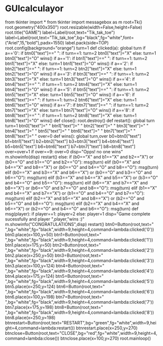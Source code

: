 # GUIcalculayor
from tkinter import *
from tkinter import messagebox as m
root=Tk()
root.geometry("400x350")
root.resizable(width=False,height=False)
root.title("GAME")
label=Label(root,text="Tik_tak_toe")
label=Label(root,text="Tik_tak_toe",bg="black",fg="white",font=("Ariel",15,"bold"),padx=1550)
label.pack(side=TOP)
root.config(background="orange")
turn=1
def clicked(a):
    global turn
    if a=='0':
        if btn0["text"]==" ":
            if turn==1:
                turn=2
                btn0["text"]="X"
            else:
                turn=1
                btn0["text"]="O"
            wins()
    if a=='1':
        if btn1["text"]==" ":
            if turn==1:
                turn=2
                btn1["text"]="X"
            else:
                turn=1
                btn1["text"]="O"
            wins()
    if a=='2':
        if btn2["text"]==" ":
            if turn==1:
                turn=2
                btn2["text"]="X"
            else:
                turn=1
                btn2["text"]="O"
            wins()
    if a=='3':
        if btn3["text"]==" ":
            if turn==1:
                turn=2
                btn3["text"]="X"
            else:
                turn=1
                btn3["text"]="O"
            wins()
    if a=='4':
        if btn4["text"]==" ":
            if turn==1:
                turn=2
                btn4["text"]="X"
            else:
                turn=1
                btn4["text"]="O"
            wins()
    if a=='5':
        if btn5["text"]==" ":
            if turn==1:
                turn=2
                btn5["text"]="X"
            else:
                turn=1
                btn5["text"]="O"
            wins()
    if a=='6':
        if btn6["text"]==" ":
            if turn==1:
                turn=2
                btn6["text"]="X"
            else:
                turn=1
                btn6["text"]="O"
            wins()
    if a=='7':
        if btn7["text"]==" ":
            if turn==1:
                turn=2
                btn7["text"]="X"
            else:
                turn=1
                btn7["text"]="O"
            wins()
    if a=='8':
        if btn8["text"]==" ":
            if turn==1:
                turn=2
                btn8["text"]="X"
            else:
                turn=1
                btn8["text"]="O"
            wins()
def close():
    root.destroy()
def restart():
    global turn
    turn=1
    btn0["text"]=" "
    btn1["text"]=" "
    btn2["text"]=" "
    btn3["text"]=" "
    btn4["text"]=" "
    btn5["text"]=" "
    btn6["text"]=" "
    btn7["text"]=" "
    btn8["text"]=" "
over=0
def wins():
    global turn,over
    b0=btn0["text"]
    b1=btn1["text"]
    b2=btn2["text"]
    b3=btn3["text"]
    b4=btn4["text"]
    b5=btn5["text"]
    b6=btn6["text"]
    b7=btn7["text"]
    b8=btn8["text"]
    over=over+1
    if over==9:
        over=0
        disp="Opps! no one wins"
        m.showinfo(disp)
        restart()
    else:
        if (b0=="X" and b1=="X" and b2=="X") or (b0=="O" and b1=="O" and b2=="O"):
            msg(turn)
        elif (b0=="X" and b4=="X" and b8=="X") or (b0=="O" and b4=="O" and b8=="O"):
            msg(turn)
        elif (b0=="X" and b3=="X" and b6=="X") or (b0=="O" and b3=="O" and b6=="O"):
            msg(turn)
        elif (b3=="X" and b4=="X" and b5=="X") or (b3=="O" and b4=="O" and b5=="O"):
            msg(turn)
        elif (b6=="X" and b7=="X" and b8=="X") or (b6=="O" and b7=="O" and b8=="O"):
            msg(turn)
        elif (b1=="X" and b4=="X" and b7=="X") or (b1=="O" and b4=="O" and b7=="O"):
            msg(turn)
        elif (b2=="X" and b5=="X" and b8=="X") or (b2=="O" and b5=="O" and b8=="O"):
            msg(turn)
        elif (b2=="X" and b4=="X" and b6=="X") or (b2=="O" and b4=="O" and b6=="O"):
            msg(turn)
def msg(player):
    if player==1:
        player=2
    else:
        player=1
    disp="Game complete sucessfully and player ",player,"wins :)"
    m.showinfo("CONGRATULATIONS",disp)
    restart()
btn0=Button(root,text=" ",bg="white",fg="black",width=9,height=4,command=lambda:clicked('0'))
btn0.place(x=100,y=50)
btn1=Button(root,text=" ",bg="white",fg="black",width=9,height=4,command=lambda:clicked('1'))
btn1.place(x=175,y=50)
btn2=Button(root,text=" ",bg="white",fg="black",width=9,height=4,command=lambda:clicked('2'))
btn2.place(x=250,y=50)
btn3=Button(root,text=" ",bg="white",fg="black",width=9,height=4,command=lambda:clicked('3'))
btn3.place(x=100,y=124)
btn4=Button(root,text=" ",bg="white",fg="black",width=9,height=4,command=lambda:clicked('4'))
btn4.place(x=175,y=124)
btn5=Button(root,text=" ",bg="white",fg="black",width=9,height=4,command=lambda:clicked('5'))
btn5.place(x=250,y=124)
btn6=Button(root,text=" ",bg="white",fg="black",width=9,height=4,command=lambda:clicked('6'))
btn6.place(x=100,y=198)
btn7=Button(root,text=" ",bg="white",fg="black",width=9,height=4,command=lambda:clicked('7'))
btn7.place(x=175,y=198)
btn8=Button(root,text=" ",bg="white",fg="black",width=9,height=4,command=lambda:clicked('8'))
btn8.place(x=250,y=198)
btnrestart=Button(root,text="RESTART",bg="green",fg="white",width=9,height=4,command=lambda:restart())
btnrestart.place(x=250,y=270)
btnclose=Button(root,text="CLOSE",bg="red",fg="white",width=9,height=4,command=lambda:close())
btnclose.place(x=100,y=270)
root.mainloop()
